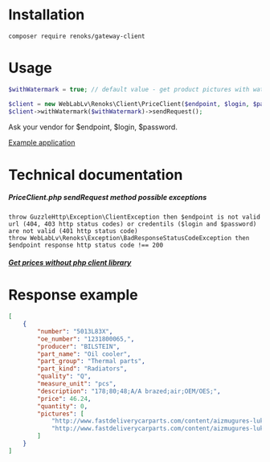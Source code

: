 # Installation
```
composer require renoks/gateway-client
```

# Usage
```php
$withWatermark = true; // default value - get product pictures with watermark

$client = new WebLabLv\Renoks\Client\PriceClient($endpoint, $login, $password);
$client->withWatermark($withWatermark)->sendRequest();
```
Ask your vendor for $endpoint, $login, $password.

[Example application](https://github.com/renoks/gateway-client-example-app)

# Technical documentation

##### PriceClient.php sendRequest method possible exceptions
```
throw GuzzleHttp\Exception\ClientException then $endpoint is not valid url (404, 403 http status codes) or credentils ($login and $password) are not valid (401 http status code)
throw WebLabLv\Renoks\Exception\BadResponseStatusCodeException then $endpoint response http status code !== 200
```

##### [Get prices without php client library](/doc/api-usage-without-php-lib.md)

# Response example
```json
[
    {
        "number": "5013L83X",
        "oe_number": "1231800065,",
        "producer": "BILSTEIN",
        "part_name": "Oil cooler",
        "part_group": "Thermal parts",
        "part_kind": "Radiators",
        "quality": "Q",
        "measure_unit": "pcs",
        "description": "178;80;48;A/A brazed;air;OEM/OES;",
        "price": 46.24,
        "quantity": 0,
        "pictures": [
            "http://www.fastdeliverycarparts.com/content/aizmugures-lukturi/__750/32u188-e.jpg",
            "http://www.fastdeliverycarparts.com/content/aizmugures-lukturi/__750/32u188-e-1.jpg"
        ]
    }
]
```
